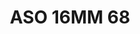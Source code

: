 ---
title: ASO 16MM 68
date: 
draft: false

# descripcion
description : Anillo de plata 925.

materials: Plata 925

color: 

dimensions: 16mm diámetro

code: 05-23-1456

type: "Anillos"

categories: []

price: $6.110,00

price_eftvo: $5.190,00

# Images
# first image will be shown in the product page
images:
  # - image: "images/path_to_image"
  # La ubicacion de las imagenes es imagenes/Anillos/Anillos.Solo Plata/05-23-1456-aso-16mm-68
  - image: "./images/anillos/solo_plata/05-23-1456-aso-16mm-68_a.JPG"
  - image: "./images/anillos/solo_plata/05-23-1456-aso-16mm-68_b.jpg"
---